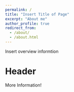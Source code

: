 ```yaml
---
permalink: /
title: "Insert Title of Page"
excerpt: "About me"
author_profile: true
redirect_from: 
  - /about/
  - /about.html
---
```


Insert overview informtion

Header
======
More Information!
